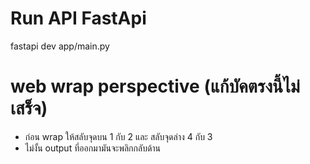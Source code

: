 
# Run API FastApi
fastapi dev app/main.py

# web wrap perspective (แก้บัคตรงนี้ไม่เสร็จ)
- ก่อน wrap ให้สลับจุดบน 1 กับ 2 และ สลับจุดล่าง 4 กับ 3 
- ไม่งั้น output ที่ออกมามันจะพลิกกลับด้าน